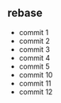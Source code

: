 ## rebase
- commit 1
- commit 2
- commit 3
- commit 4
- commit 5
- commit 10
- commit 11
- commit 12